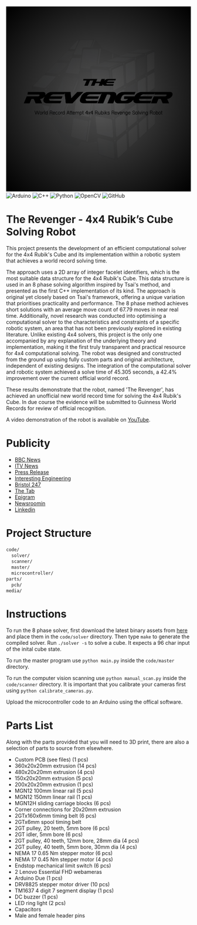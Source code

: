 ![Banner Photo](/media/logo.png)
![Arduino](https://img.shields.io/badge/-Arduino-00979D?style=for-the-badge&logo=Arduino&logoColor=white)
![C++](https://img.shields.io/badge/c++-%2300599C.svg?style=for-the-badge&logo=c%2B%2B&logoColor=white)
![Python](https://img.shields.io/badge/python-3670A0?style=for-the-badge&logo=python&logoColor=ffdd54)
![OpenCV](https://img.shields.io/badge/opencv-%23white.svg?style=for-the-badge&logo=opencv&logoColor=white)
![GitHub](https://img.shields.io/badge/github-%23121011.svg?style=for-the-badge&logo=github&logoColor=white)

# The Revenger - 4x4 Rubik’s Cube Solving Robot

This project presents the development of an efficient computational solver for the 4x4 Rubik's Cube and its implementation within a robotic system that achieves a world record solving time.

The approach uses a 2D array of integer facelet identifiers, which is the most suitable data structure for the 4x4 Rubik's Cube. This data structure is used in an 8 phase solving algorithm inspired by Tsai's method, and presented as the first C++ implementation of its kind. The approach is original yet closely based on Tsai's framework, offering a unique variation that prioritises practicality and performance. The 8 phase method achieves short solutions with an average move count of 67.79 moves in near real time. Additionally, novel research was conducted into optimising a computational solver to the characteristics and constraints of a specific robotic system, an area that has not been previously explored in existing literature. Unlike existing 4x4 solvers, this project is the only one accompanied by any explanation of the underlying theory and implementation, making it the first truly transparent and practical resource for 4x4 computational solving. The robot was designed and constructed from the ground up using fully custom parts and original architecture, independent of existing designs. The integration of the computational solver and robotic system achieved a solve time of 45.305 seconds, a 42.4% improvement over the current official world record. 

These results demonstrate that the robot, named 'The Revenger', has achieved an unofficial new world record time for solving the 4x4 Rubik's Cube. In due course the evidence will be submitted to Guinness World Records for review of official recognition.

A video demonstration of the robot is available on [YouTube](https://youtu.be/tE4DD7Fw6SM).

# Publicity
- [BBC News](https://www.bbc.co.uk/news/articles/cvgnlvevj5ro)
- [ITV News](https://www.itv.com/watch/news/computer-science-student-builds-rubiks-cube-solving-robot/rpgy89p)
- [Press Release](https://www.bristol.ac.uk/news/2025/may/rubiks-cube-world-record.html)
- [Interesting Engineering](https://interestingengineering.com/innovation/students-robot-beats-4x4-rubiks-cube-world-record)
- [Bristol 247](https://www.bristol247.com/news-and-features/news/world-record-solving-rubiks-cube-using-robot-smashed-bristol-student/)
- [The Tab](https://thetab.com/2025/05/14/bristol-uni-student-breaks-world-record-with-dissertation-project)
- [Epigram](https://epigram.org.uk/university-of-bristol-student-breaks-world-record/)
- [Newsroomin](https://newsroomin.eu/en/bristol-students-robot-rubiks-cube-world-record/)
- [Linkedin](https://www.linkedin.com/posts/university-of-bristol_now-thats-how-to-nail-your-dissertation-ugcPost-7328061358967590914-5NA0?utm_source=share&utm_medium=member_desktop&rcm=ACoAAB49w38BtYxwj7Bp4-EsDsFL2CtKWY5PnKE)


# Project Structure
```
code/ 
  solver/
  scanner/ 
  master/
  microcontroller/ 
parts/
  pcb/
media/
```

# Instructions
To run the 8 phase solver, first download the latest binary assets from [here](https://github.com/mattpidden/the-revenger/releases) and place them in the `code/solver` directory. Then type `make` to generate the compiled solver. Run `./solver -s` to solve a cube. It expects a 96 char input of the inital cube state.

To run the master program use `python main.py` inside the `code/master` directory. 

To run the computer vision scanning use `python manual_scan.py` inside the `code/scanner` directory. It is important that you calibrate your cameras first using `python calibrate_cameras.py`.

Upload the microcontroller code to an Arduino using the offical software.

# Parts List
Along with the parts provided that you will need to 3D print, there are also a selection of parts to source from elsewhere.
- Custom PCB (see files) (1 pcs)
- 360x20x20mm extrusion (14 pcs)
- 480x20x20mm extrusion (4 pcs)
- 150x20x20mm extrusion (5 pcs)
- 200x20x20mm extrusion (1 pcs)
- MGN12 100mm linear rail (5 pcs)
- MGN12 150mm linear rail (1 pcs)
- MGN12H sliding carriage blocks (6 pcs)
- Corner connections for 20x20mm extrusion
- 2GTx160x6mm timing belt (6 pcs)
- 2GTx6mm spool timing belt
- 2GT pulley, 20 teeth, 5mm bore (6 pcs)
- 2GT idler, 5mm bore (6 pcs)
- 2GT pulley, 40 teeth, 12mm bore, 28mm dia (4 pcs)
- 2GT pulley, 40 teeth, 5mm bore, 30mm dia (4 pcs)
- NEMA 17 0.65 Nm stepper motor (6 pcs)
- NEMA 17 0.45 Nm stepper motor (4 pcs)
- Endstop mechanical limit switch (6 pcs)
- 2 Lenovo Essential FHD webameras
- Arduino Due (1 pcs)
- DRV8825 stepper motor driver (10 pcs)
- TM1637 4 digit 7 segment display (1 pcs)
- DC buzzer (1 pcs)
- LED ring light (2 pcs)
- Capacitors
- Male and female header pins

